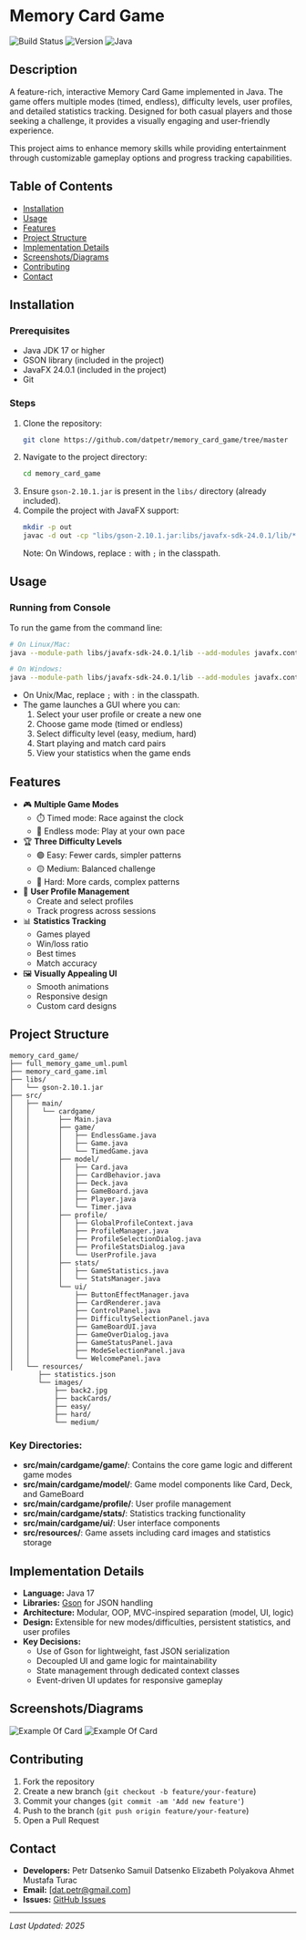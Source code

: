 # Memory Card Game

![Build Status](https://img.shields.io/badge/build-passing-brightgreen)
![Version](https://img.shields.io/badge/version-1.0.0-blue)
![Java](https://img.shields.io/badge/java-17%2B-orange)

## Description
A feature-rich, interactive Memory Card Game implemented in Java. The game offers multiple modes (timed, endless), difficulty levels, user profiles, and detailed statistics tracking. Designed for both casual players and those seeking a challenge, it provides a visually engaging and user-friendly experience.

This project aims to enhance memory skills while providing entertainment through customizable gameplay options and progress tracking capabilities.

## Table of Contents
- [Installation](#installation)
- [Usage](#usage)
- [Features](#features)
- [Project Structure](#project-structure)
- [Implementation Details](#implementation-details)
- [Screenshots/Diagrams](#screenshotsdiagrams)
- [Contributing](#contributing)
- [Contact](#contact)

## Installation
### Prerequisites
- Java JDK 17 or higher
- GSON library (included in the project)
- JavaFX 24.0.1 (included in the project)
- Git

### Steps
1. Clone the repository:
   ```sh
   git clone https://github.com/datpetr/memory_card_game/tree/master
   ```
2. Navigate to the project directory:
   ```sh
   cd memory_card_game
   ```
3. Ensure `gson-2.10.1.jar` is present in the `libs/` directory (already included).
4. Compile the project with JavaFX support:
   ```sh
   mkdir -p out
   javac -d out -cp "libs/gson-2.10.1.jar:libs/javafx-sdk-24.0.1/lib/*" src/main/cardgame/Main.java $(find src -name "*.java")
   ```
   Note: On Windows, replace `:` with `;` in the classpath.

## Usage
### Running from Console
To run the game from the command line:
```sh
# On Linux/Mac:
java --module-path libs/javafx-sdk-24.0.1/lib --add-modules javafx.controls,javafx.fxml,javafx.graphics -cp "out:libs/gson-2.10.1.jar" main.cardgame.Main

# On Windows:
java --module-path libs/javafx-sdk-24.0.1/lib --add-modules javafx.controls,javafx.fxml,javafx.graphics -cp "out;libs/gson-2.10.1.jar" main.cardgame.Main
```

- On Unix/Mac, replace `;` with `:` in the classpath.
- The game launches a GUI where you can:
  1. Select your user profile or create a new one
  2. Choose game mode (timed or endless)
  3. Select difficulty level (easy, medium, hard)
  4. Start playing and match card pairs
  5. View your statistics when the game ends

## Features
- 🎮 **Multiple Game Modes**
  - ⏱️ Timed mode: Race against the clock
  - 🔄 Endless mode: Play at your own pace
- 🏆 **Three Difficulty Levels**
  - 🟢 Easy: Fewer cards, simpler patterns
  - 🟡 Medium: Balanced challenge
  - 🔴 Hard: More cards, complex patterns
- 👤 **User Profile Management**
  - Create and select profiles
  - Track progress across sessions
- 📊 **Statistics Tracking**
  - Games played
  - Win/loss ratio
  - Best times
  - Match accuracy
- 🖼️ **Visually Appealing UI**
  - Smooth animations
  - Responsive design
  - Custom card designs

## Project Structure
```
memory_card_game/
├── full_memory_game_uml.puml
├── memory_card_game.iml
├── libs/
│   └── gson-2.10.1.jar
├── src/
│   ├── main/
│   │   └── cardgame/
│   │       ├── Main.java
│   │       ├── game/
│   │       │   ├── EndlessGame.java
│   │       │   ├── Game.java
│   │       │   └── TimedGame.java
│   │       ├── model/
│   │       │   ├── Card.java
│   │       │   ├── CardBehavior.java
│   │       │   ├── Deck.java
│   │       │   ├── GameBoard.java
│   │       │   ├── Player.java
│   │       │   └── Timer.java
│   │       ├── profile/
│   │       │   ├── GlobalProfileContext.java
│   │       │   ├── ProfileManager.java
│   │       │   ├── ProfileSelectionDialog.java
│   │       │   ├── ProfileStatsDialog.java
│   │       │   └── UserProfile.java
│   │       ├── stats/
│   │       │   ├── GameStatistics.java
│   │       │   └── StatsManager.java
│   │       └── ui/
│   │           ├── ButtonEffectManager.java
│   │           ├── CardRenderer.java
│   │           ├── ControlPanel.java
│   │           ├── DifficultySelectionPanel.java
│   │           ├── GameBoardUI.java
│   │           ├── GameOverDialog.java
│   │           ├── GameStatusPanel.java
│   │           ├── ModeSelectionPanel.java
│   │           └── WelcomePanel.java
│   └── resources/
       ├── statistics.json
       └── images/
           ├── back2.jpg
           ├── backCards/
           ├── easy/
           ├── hard/
           └── medium/
```

### Key Directories:
- **src/main/cardgame/game/**: Contains the core game logic and different game modes
- **src/main/cardgame/model/**: Game model components like Card, Deck, and GameBoard
- **src/main/cardgame/profile/**: User profile management
- **src/main/cardgame/stats/**: Statistics tracking functionality
- **src/main/cardgame/ui/**: User interface components
- **src/resources/**: Game assets including card images and statistics storage

## Implementation Details
- **Language:** Java 17
- **Libraries:** [Gson](https://github.com/google/gson) for JSON handling
- **Architecture:** Modular, OOP, MVC-inspired separation (model, UI, logic)
- **Design:** Extensible for new modes/difficulties, persistent statistics, and user profiles
- **Key Decisions:**
  - Use of Gson for lightweight, fast JSON serialization
  - Decoupled UI and game logic for maintainability
  - State management through dedicated context classes
  - Event-driven UI updates for responsive gameplay

## Screenshots/Diagrams
![Example Of Card](/src/main/resources/images/easy/card1.png)
![Example Of Card](/src/main/resources/images/backCards/easyback.png)

## Contributing
1. Fork the repository
2. Create a new branch (`git checkout -b feature/your-feature`)
3. Commit your changes (`git commit -am 'Add new feature'`)
4. Push to the branch (`git push origin feature/your-feature`)
5. Open a Pull Request

## Contact
- **Developers:**
  Petr Datsenko
  Samuil Datsenko
  Elizabeth Polyakova
  Ahmet Mustafa Turac
- **Email:** [dat.petr@gmail.com]
- **Issues:** [GitHub Issues](https://github.com/datpetr/memory_card_game/issues)

---

*Last Updated: 2025*
